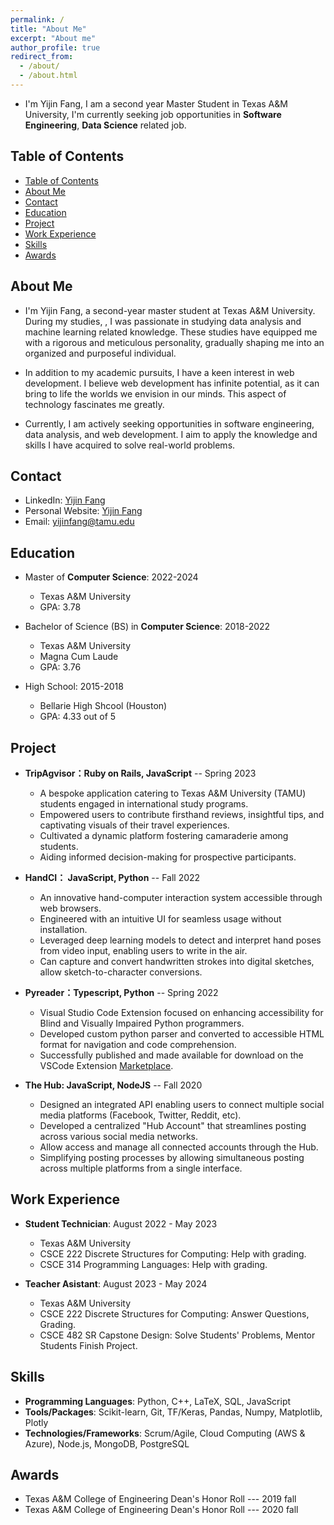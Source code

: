 ```yaml
---
permalink: /
title: "About Me"
excerpt: "About me"
author_profile: true
redirect_from:
  - /about/
  - /about.html
---
```


- I'm Yijin Fang, I am a second year Master Student in Texas A&M University, I'm currently seeking job opportunities in **Software Engineering**, **Data Science** related job.

## Table of Contents

- [Table of Contents](#table-of-contents)
- [About Me](#about-me)
- [Contact](#contact)
- [Education](#education)
- [Project](#project)
- [Work Experience](#work-experience)
- [Skills](#skills)
- [Awards](#awards)

## About Me
- I'm Yijin Fang, a second-year master student at Texas A&M University. During my studies, , I was passionate in studying data analysis and machine learning related knowledge. These studies have equipped me with a rigorous and meticulous personality, gradually shaping me into an organized and purposeful individual.

- In addition to my academic pursuits, I have a keen interest in web development. I believe web development has infinite potential, as it can bring to life the worlds we envision in our minds. This aspect of technology fascinates me greatly.

- Currently, I am actively seeking opportunities in software engineering, data analysis, and web development. I aim to apply the knowledge and skills I have acquired to solve real-world problems.

## Contact

- LinkedIn: [Yijin Fang](https://www.linkedin.com/in/yijinfang/)
- Personal Website: [Yijin Fang](https://yijinfang11.github.io/ )
- Email: yijinfang@tamu.edu

## Education

- Master of **Computer Science**: 2022-2024
  - Texas A&M University
  - GPA: 3.78

- Bachelor of Science (BS) in **Computer Science**: 2018-2022
  - Texas A&M University
  - Magna Cum Laude
  - GPA: 3.76

- High School: 2015-2018
  - Bellarie High Shcool (Houston)
  - GPA: 4.33 out of 5

## Project

- **TripAgvisor：Ruby on Rails, JavaScript** -- Spring 2023
  - A bespoke application catering to Texas A\&M University (TAMU) students engaged in international study programs.
  - Empowered users to contribute firsthand reviews, insightful tips, and captivating visuals of their travel experiences.
  - Cultivated a dynamic platform fostering camaraderie among students.
  - Aiding informed decision-making for prospective participants.

- **HandCI： JavaScript, Python** -- Fall 2022
  - An innovative hand-computer interaction system accessible through web browsers.
  - Engineered with an intuitive UI for seamless usage without installation.
  - Leveraged deep learning models to detect and interpret hand poses from video input, enabling users to write in the air.
  - Can capture and convert handwritten strokes into digital sketches, allow sketch-to-character conversions.

- **Pyreader：Typescript, Python**  -- Spring 2022
  - Visual Studio Code Extension focused on enhancing accessibility for Blind and Visually Impaired Python programmers.
  - Developed custom python parser and converted to accessible HTML format for navigation and code comprehension.
  - Successfully published and made available for download on the VSCode Extension [Marketplace](https://marketplace.visualstudio.com/items?itemName=Data-Pirates.pyreader).

- **The Hub: JavaScript, NodeJS**  -- Fall 2020
  - Designed an integrated API enabling users to connect multiple social media platforms (Facebook, Twitter, Reddit, etc).
  - Developed a centralized "Hub Account" that streamlines posting across various social media networks.
  - Allow access and manage all connected accounts through the Hub.
  - Simplifying posting processes by allowing simultaneous posting across multiple platforms from a single interface.

## Work Experience

- **Student Technician**: August 2022 - May 2023
  - Texas A&M University
  - CSCE 222 Discrete Structures for Computing: Help with grading.
  - CSCE 314 Programming Languages: Help with grading.

- **Teacher Asistant**: August 2023 - May 2024
  - Texas A&M University
  - CSCE 222 Discrete Structures for Computing: Answer Questions, Grading.
  - CSCE 482 SR Capstone Design: Solve Students' Problems, Mentor Students Finish Project.

## Skills

- **Programming Languages**: Python, C++, LaTeX, SQL, JavaScript
- **Tools/Packages**: Scikit-learn, Git, TF/Keras, Pandas, Numpy, Matplotlib, Plotly
- **Technologies/Frameworks**: Scrum/Agile, Cloud Computing (AWS & Azure), Node.js, MongoDB, PostgreSQL

## Awards

- Texas A&M College of Engineering Dean's Honor Roll --- 2019 fall
- Texas A&M College of Engineering Dean's Honor Roll --- 2020 fall

